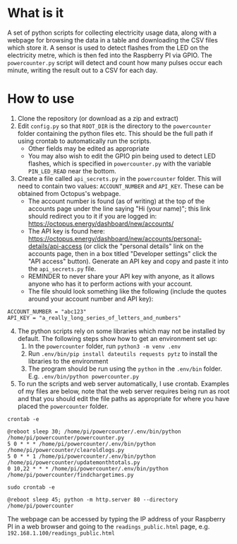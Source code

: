 # What is it
A set of python scripts for collecting electricity usage data, along with a webpage for browsing the data in a table and downloading the CSV files which store it.
A sensor is used to detect flashes from the LED on the electricity metre, which is then fed into the Raspberry PI via GPIO. The `powercounter.py` script will detect and count how many pulses occur each minute, writing the result out to a CSV for each day.

# How to use
1. Clone the repository (or download as a zip and extract)
2. Edit `config.py` so that `ROOT_DIR` is the directory to the `powercounter` folder containing the python files etc. This should be the full path if using crontab to automatically run the scripts.
    * Other fields may be edited as appropriate
    * You may also wish to edit the GPIO pin being used to detect LED flashes, which is specified in `powercounter.py` with the variable `PIN_LED_READ` near the bottom.
3. Create a file called `api_secrets.py` in the `powercounter` folder. This will need to contain two values: `ACCOUNT_NUMBER` and `API_KEY`. These can be obtained from Octopus's webpage.
    * The account number is found (as of writing) at the top of the accounts page under the line saying "Hi (your name)"; this link should redirect you to it if you are logged in: https://octopus.energy/dashboard/new/accounts/
    * The API key is found here: https://octopus.energy/dashboard/new/accounts/personal-details/api-access (or click the "personal details" link on the accounts page, then in a box titled "Developer settings" click the "API access" button). Generate an API key and copy and paste it into the `api_secrets.py` file.
    * REMINDER to never share your API key with anyone, as it allows anyone who has it to perform actions with your account.
    * The file should look something like the following (include the quotes around your account number and API key):
```
ACCOUNT_NUMBER = "abc123"
API_KEY = "a_really_long_series_of_letters_and_numbers"
```
4. The python scripts rely on some libraries which may not be installed by default. The following steps show how to get an environment set up:
    1. In the `powercounter` folder, run `python3 -m venv .env`
    2. Run `.env/bin/pip install dateutils requests pytz` to install the libraries to the environment
    3. The program should be run using the `python` in the `.env/bin` folder. E.g. `.env/bin/python powercounter.py`
5. To run the scripts and web server automatically, I use crontab. Examples of my files are below, note that the web server requires being run as root and that you should edit the file paths as appropriate for where you have placed the `powercounter` folder.

`crontab -e`
```
@reboot sleep 30; /home/pi/powercounter/.env/bin/python /home/pi/powercounter/powercounter.py
5 0 * * * /home/pi/powercounter/.env/bin/python /home/pi/powercounter/clearoldlogs.py
5 0 * * 1 /home/pi/powercounter/.env/bin/python /home/pi/powercounter/updatemonthtotals.py
0 10,22 * * * /home/pi/powercounter/.env/bin/python /home/pi/powercounter/findchargetimes.py
```

`sudo crontab -e`
```
@reboot sleep 45; python -m http.server 80 --directory /home/pi/powercounter
```

The webpage can be accessed by typing the IP address of your Raspberry PI in a web browser and going to the `readings_public.html` page, e.g. `192.168.1.100/readings_public.html`